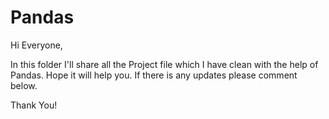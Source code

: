 # Pandas
Hi Everyone,

In this folder I'll share all the Project file which I have clean with the help of Pandas.
Hope it will help you. If there is any updates please comment below.

Thank You!
